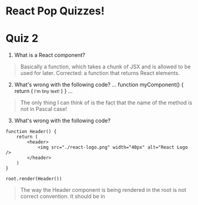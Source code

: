 # React Pop Quizzes!

# Quiz 2

1. What is a React component?
> Basically a function, which takes a chunk of JSX and is allowed to be used for later.
> Corrected: a function that returns React elements.

2. What's wrong with the following code?
...
function myComponent() {
    return (
        <small>I'm tiny text!</small>
    )
}
...
> The only thing I can think of is the fact that the name of the method is not in Pascal case!


3. What's wrong with the following code?
```
function Header() {
    return (
        <header>
            <img src="./react-logo.png" width="40px" alt="React Logo />
        </header>
    )
}

root.render(Header())
```
> The way the Header component is being rendered in the root is not correct convention.
It should be in <Header />

